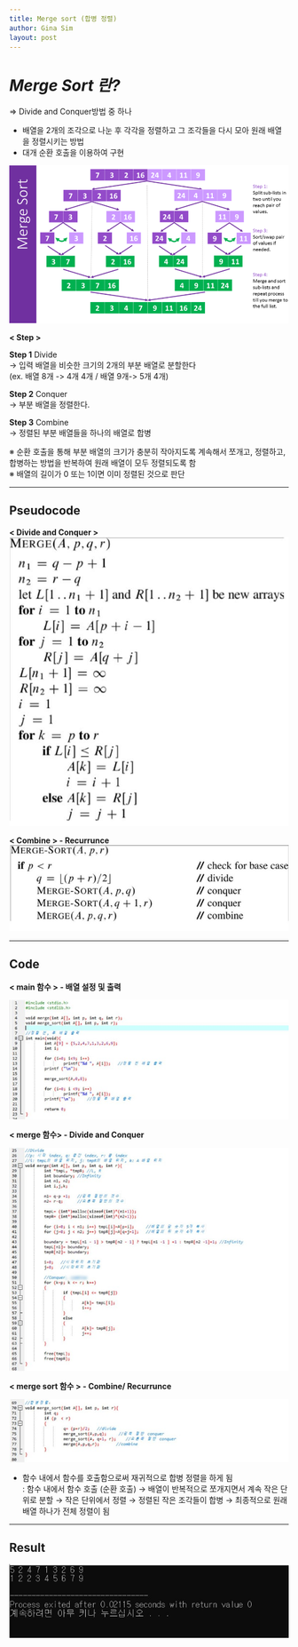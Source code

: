 ```yaml
---
title: Merge sort (합병 정렬)
author: Gina Sim
layout: post
---
```



*Merge Sort 란?*  
======  
 
=> Divide and Conquer방법 중 하나
- 배열을 2개의 조각으로 나눈 후 각각을 정렬하고 그 조각들을 다시 모아 원래 배열을 정렬시키는 방법
- 대개 순환 호출을 이용하여 구현  

![Merge sort principle](https://github.com/Gina-IT/Gina-IT.github.io/blob/master/_img/merge_sort.png "Merge sort principle")


**< Step >**  

**Step 1** Divide  
  → 입력 배열을 비슷한 크기의 2개의 부분 배열로 분할한다  
  (ex. 배열 8개 -> 4개 4개 / 배열 9개-> 5개 4개)  

**Step 2** Conquer  
  → 부분 배열을 정렬한다.   

**Step 3** Combine  
  → 정렬된 부분 배열들을 하나의 배열로 합병  

※ 순환 호출을 통해 부분 배열의 크기가 충분히 작아지도록 계속해서 쪼개고, 정렬하고, 합병하는 방법을 반복하여 원래 배열이 모두 정렬되도록 함  
※ 배열의 길이가 0 또는 1이면 이미 정렬된 것으로 판단  

--------------------

Pseudocode  
------  

**< Divide and Conquer >**  
![Merge sort pseudocode_merge](https://github.com/Gina-IT/Gina-IT.github.io/blob/master/_img/merge_sort_pseudocode1.jpg "Merge sort pseudocode- merge")  

**< Combine > - Recurrunce**  
![Merge sort pseudocode_recurrunce](https://github.com/Gina-IT/Gina-IT.github.io/blob/master/_img/merge_sort_pseudocode2.jpg "Merge sort pseudocode- merge sort")  


-------------------

Code  
------

**< main 함수 > - 배열 설정 및 출력**  

![Merge sort_ main code](https://github.com/Gina-IT/Gina-IT.github.io/blob/master/_img/merge_sort_main.jpg "Merge sort- main code")  


**< merge 함수> - Divide and Conquer**  

![Merge sort_ merge code](https://github.com/Gina-IT/Gina-IT.github.io/blob/master/_img/merge_sort_merge.jpg "Merge sort- merge code")   

**< merge sort 함수 > - Combine/ Recurrunce**  

![Merge sort_ merge sort code](https://github.com/Gina-IT/Gina-IT.github.io/blob/master/_img/merge_sort_mergesort.jpg "Merge sort- merge sort code")  

- 함수 내에서 함수를 호출함으로써 재귀적으로 합병 정렬을 하게 됨  
  : 함수 내에서 함수 호출 (순환 호출) → 배열이 반복적으로 쪼개지면서 계속 작은 단위로 분할 → 작은 단위에서 정렬 → 정렬된 작은 조각들이 합병 → 최종적으로 원래 배열 하나가 전체 정렬이 됨


-------------------

Result
------

![Merge sort result](https://github.com/Gina-IT/Gina-IT.github.io/blob/master/_img/merge_sort_result.jpg "Merge sort result")